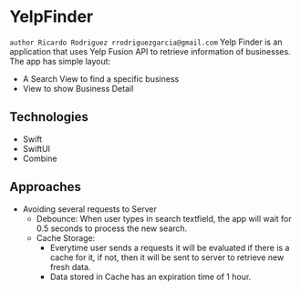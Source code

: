 # YelpFinder

`author Ricardo Rodriguez rrodriguezgarcia@gmail.com`
Yelp Finder is an application that uses Yelp Fusion API to retrieve information of businesses.
The app has simple layout:

- A Search View to find a specific business
- View to show Business Detail

## Technologies

- Swift
- SwiftUI
- Combine

## Approaches

- Avoiding several requests to Server
  - Debounce: When user types in search textfield, the app will wait for 0.5 seconds to process the new search.
  - Cache Storage:
    - Everytime user sends a requests it will be evaluated if there is a cache for it, if not, then it will be sent to server to retrieve new fresh data.
    - Data stored in Cache has an expiration time of 1 hour.
